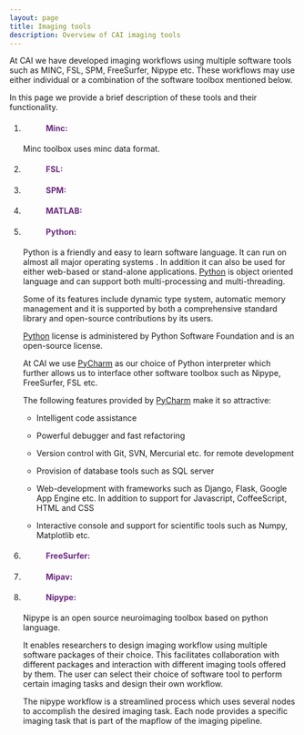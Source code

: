 ```yaml
---
layout: page
title: Imaging tools  
description: Overview of CAI imaging tools
---
```


At CAI we have developed imaging workflows using multiple software tools such as MINC, FSL, SPM, FreeSurfer, Nipype etc.
These workflows may use either individual or a combination of the software toolbox mentioned below. 

In this page we provide a brief description of these tools and their functionality.

1. <dl>
   <dd> <h4 style="color:#6a287e;"> Minc: </h4> </dd>
   </dl>
   
    Minc toolbox uses minc data format. 


2. <dl>
   <dd> <h4 style="color:#6a287e;"> FSL: </h4> </dd>
   </dl>

3. <dl>
   <dd> <h4 style="color:#6a287e;"> SPM: </h4> </dd>
   </dl>

4. <dl>
   <dd> <h4 style="color:#6a287e;"> MATLAB: </h4> </dd>
   </dl>

5. <dl>
   <dd> <h4 style="color:#6a287e;"> Python: </h4> </dd>
   </dl>
   
   Python is a friendly and easy to learn software language. It can run on almost all major operating systems
   . In addition it can also be used for either web-based or stand-alone applications. [Python](https://ww.python.org/)
   is object oriented language and can support both multi-processing and multi-threading.
   
   Some of its features include dynamic type system, automatic memory management and it is supported by both a comprehensive
   standard library and open-source contributions by its users.
   
   [Python](https://ww.python.org/) license is administered by Python Software Foundation and is an open-source license.
   
   At CAI we use [PyCharm](https://www.jetbrains.com/pycharm/) as our choice of Python interpreter which further allows us to interface
   other software toolbox such as Nipype, FreeSurfer, FSL etc.
   
   The following features provided by [PyCharm](https://www.jetbrains.com/pycharm/) make it so attractive:
   
   * Intelligent code assistance
   
   * Powerful debugger and fast refactoring
   
   * Version control with Git, SVN, Mercurial etc. for remote development
   
   * Provision of database tools such as SQL server
   
   * Web-development with frameworks such as Django, Flask, Google App Engine etc. In 
   addition to support for Javascript, CoffeeScript, HTML and CSS
   
   * Interactive console and support for scientific tools such as Numpy, Matplotlib etc.

6. <dl>
   <dd> <h4 style="color:#6a287e;"> FreeSurfer: </h4> </dd>
   </dl>

7. <dl>
   <dd> <h4 style="color:#6a287e;"> Mipav: </h4> </dd>
   </dl>
   
8. <dl>
   <dd> <h4 style="color:#6a287e;"> Nipype: </h4> </dd>
   </dl>
   
   Nipype is an open source neuroimaging toolbox based on python language.
   
   It enables researchers to design imaging workflow using multiple software packages of their choice. This facilitates 
   collaboration with different packages and interaction with different imaging tools offered by them. The user can select their
   choice of software tool to perform certain imaging tasks and design their own workflow.

   The nipype workflow is a streamlined process which uses several nodes to accomplish the desired imaging task. Each node provides a 
   specific imaging task that is part of the mapflow of the imaging pipeline.



